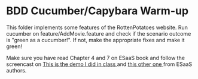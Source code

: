 <h1> BDD Cucumber/Capybara Warm-up</h1>

This folder implements some features of the RottenPotatoes website. Run cucumber on feature/AddMovie.feature and check if the scenario outcome is "green as a cucumber!". If not, make the appropriate fixes and make it green!

Make sure you have read Chapter 4 and 7 on ESaaS book and follow the screencast on <a href= youtu.be/-wgZXDmhRw4> This is the demo I did in class </a> and <a href= youtu.be/wornoChkjfM> this other one </a> from ESaaS authors.
